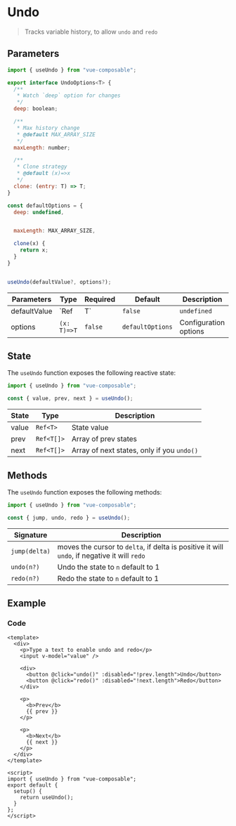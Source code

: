 # Undo

> Tracks variable history, to allow `undo` and `redo`

## Parameters

```js
import { useUndo } from "vue-composable";

export interface UndoOptions<T> {
  /**
   * Watch `deep` option for changes
   */
  deep: boolean;

  /**
   * Max history change
   * @default MAX_ARRAY_SIZE
   */
  maxLength: number;

  /**
   * Clone strategy
   * @default (x)=>x
   */
  clone: (entry: T) => T;
}

const defaultOptions = {
  deep: undefined,


  maxLength: MAX_ARRAY_SIZE,

  clone(x) {
    return x;
  }
}


useUndo(defaultValue?, options?);
```

| Parameters   | Type        | Required | Default          | Description           |
| ------------ | ----------- | -------- | ---------------- | --------------------- |
| defaultValue | `Ref<T>|T`  | `false`  | `undefined`      | Default value         |
| options      | `(x: T)=>T` | `false`  | `defaultOptions` | Configuration options |

## State

The `useUndo` function exposes the following reactive state:

```js
import { useUndo } from "vue-composable";

const { value, prev, next } = useUndo();
```

| State | Type       | Description                                |
| ----- | ---------- | ------------------------------------------ |
| value | `Ref<T>`   | State value                                |
| prev  | `Ref<T[]>` | Array of prev states                       |
| next  | `Ref<T[]>` | Array of next states, only if you `undo()` |

## Methods

The `useUndo` function exposes the following methods:

```js
import { useUndo } from "vue-composable";

const { jump, undo, redo } = useUndo();
```

| Signature     | Description                                                                                  |
| ------------- | -------------------------------------------------------------------------------------------- |
| `jump(delta)` | moves the cursor to `delta`, if delta is positive it will `undo`, if negative it will `redo` |
| `undo(n?)`    | Undo the state to `n` default to 1                                                           |
| `redo(n?)`    | Redo the state to `n` default to 1                                                           |

## Example

<undo-example/>

### Code

```vue
<template>
  <div>
    <p>Type a text to enable undo and redo</p>
    <input v-model="value" />

    <div>
      <button @click="undo()" :disabled="!prev.length">Undo</button>
      <button @click="redo()" :disabled="!next.length">Redo</button>
    </div>

    <p>
      <b>Prev</b>
      {{ prev }}
    </p>

    <p>
      <b>Next</b>
      {{ next }}
    </p>
  </div>
</template>

<script>
import { useUndo } from "vue-composable";
export default {
  setup() {
    return useUndo();
  }
};
</script>
```
